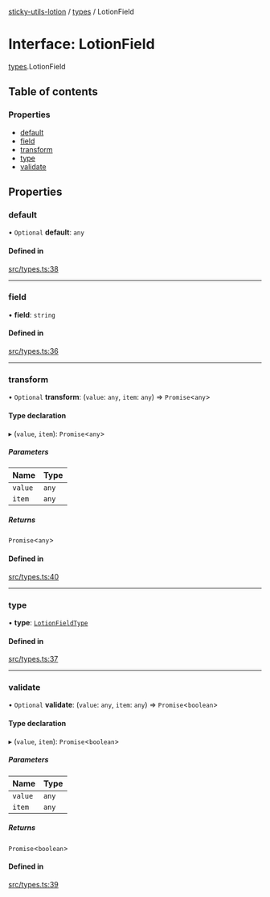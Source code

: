 [sticky-utils-lotion](../README.md) / [types](../modules/types.md) / LotionField

# Interface: LotionField

[types](../modules/types.md).LotionField

## Table of contents

### Properties

- [default](types.LotionField.md#default)
- [field](types.LotionField.md#field)
- [transform](types.LotionField.md#transform)
- [type](types.LotionField.md#type)
- [validate](types.LotionField.md#validate)

## Properties

### default

• `Optional` **default**: `any`

#### Defined in

[src/types.ts:38](https://github.com/sticky/sticky-utils-lotion/blob/0655f7a/src/types.ts#L38)

___

### field

• **field**: `string`

#### Defined in

[src/types.ts:36](https://github.com/sticky/sticky-utils-lotion/blob/0655f7a/src/types.ts#L36)

___

### transform

• `Optional` **transform**: (`value`: `any`, `item`: `any`) => `Promise`\<`any`\>

#### Type declaration

▸ (`value`, `item`): `Promise`\<`any`\>

##### Parameters

| Name | Type |
| :------ | :------ |
| `value` | `any` |
| `item` | `any` |

##### Returns

`Promise`\<`any`\>

#### Defined in

[src/types.ts:40](https://github.com/sticky/sticky-utils-lotion/blob/0655f7a/src/types.ts#L40)

___

### type

• **type**: [`LotionFieldType`](../modules/types.md#lotionfieldtype)

#### Defined in

[src/types.ts:37](https://github.com/sticky/sticky-utils-lotion/blob/0655f7a/src/types.ts#L37)

___

### validate

• `Optional` **validate**: (`value`: `any`, `item`: `any`) => `Promise`\<`boolean`\>

#### Type declaration

▸ (`value`, `item`): `Promise`\<`boolean`\>

##### Parameters

| Name | Type |
| :------ | :------ |
| `value` | `any` |
| `item` | `any` |

##### Returns

`Promise`\<`boolean`\>

#### Defined in

[src/types.ts:39](https://github.com/sticky/sticky-utils-lotion/blob/0655f7a/src/types.ts#L39)
